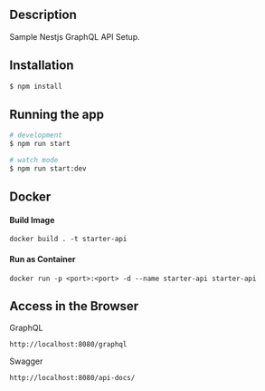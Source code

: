 
## Description

Sample Nestjs GraphQL API Setup.

## Installation

```bash
$ npm install
```

## Running the app

```bash
# development
$ npm run start

# watch mode
$ npm run start:dev
```
## Docker 

#### Build Image
```
docker build . -t starter-api
```

#### Run as Container
```
docker run -p <port>:<port> -d --name starter-api starter-api
```

## Access in the Browser

GraphQL
```
http://localhost:8080/graphql
```
Swagger
```
http://localhost:8080/api-docs/
```
